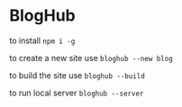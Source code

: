 BlogHub
=======

to install `npm i -g`

to create a new site use `bloghub --new blog`

to build the site use `bloghub --build`

to run local server `bloghub --server`